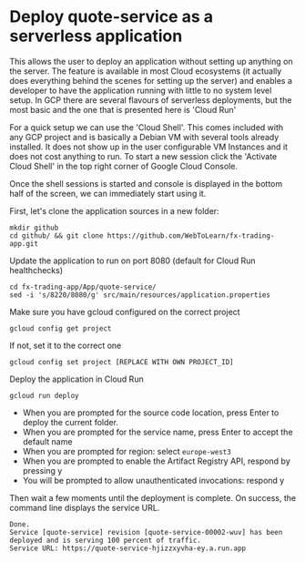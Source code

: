 # Deploy quote-service as a serverless application

This allows the user to deploy an application without setting up anything on the server. The feature is available in most Cloud ecosystems (it actually does everything behind the scenes for setting up the server) and enables a developer to have the application running with little to no system level setup. In GCP there are several flavours of serverless deployments, but the most basic and the one that is presented here is 'Cloud Run'

For a quick setup we can use the 'Cloud Shell'. This comes included with any GCP project and is basically a Debian VM with several tools already installed. It does not show up in the user configurable VM Instances and it does not cost anything to run. To start a new session click the 'Activate Cloud Shell' in the top right corner of Google Cloud Console.

Once the shell sessions is started and console is displayed in the bottom half of the screen, we can immediately start using it.

First, let's clone the application sources in a new folder:
```
mkdir github
cd github/ && git clone https://github.com/WebToLearn/fx-trading-app.git
```
Update the application to run on port 8080 (default for Cloud Run healthchecks)
```
cd fx-trading-app/App/quote-service/
sed -i 's/8220/8080/g' src/main/resources/application.properties
```

Make sure you have gcloud configured on the correct project
```
gcloud config get project
```

If not, set it to the correct one
```
gcloud config set project [REPLACE WITH OWN PROJECT_ID]
```

Deploy the application in Cloud Run
```
gcloud run deploy
```
- When you are prompted for the source code location, press Enter to deploy the current folder.
- When you are prompted for the service name, press Enter to accept the default name
- When you are prompted for region: select `europe-west3`
- When you are prompted to enable the Artifact Registry API, respond by pressing y
- You will be prompted to allow unauthenticated invocations: respond y 

Then wait a few moments until the deployment is complete. On success, the command line displays the service URL.

```
Done.
Service [quote-service] revision [quote-service-00002-wuv] has been deployed and is serving 100 percent of traffic.
Service URL: https://quote-service-hjizzxyvha-ey.a.run.app
```
